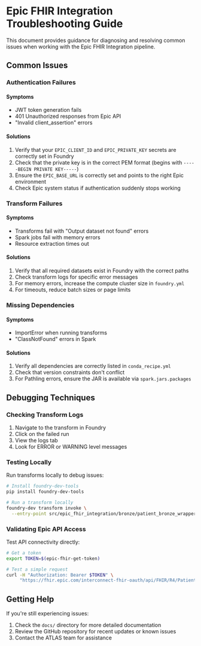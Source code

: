 # Epic FHIR Integration Troubleshooting Guide

This document provides guidance for diagnosing and resolving common issues when working with the Epic FHIR Integration pipeline.

## Common Issues

### Authentication Failures

#### Symptoms
- JWT token generation fails
- 401 Unauthorized responses from Epic API
- "Invalid client_assertion" errors

#### Solutions
1. Verify that your `EPIC_CLIENT_ID` and `EPIC_PRIVATE_KEY` secrets are correctly set in Foundry
2. Check that the private key is in the correct PEM format (begins with `-----BEGIN PRIVATE KEY-----`)
3. Ensure the `EPIC_BASE_URL` is correctly set and points to the right Epic environment
4. Check Epic system status if authentication suddenly stops working

### Transform Failures

#### Symptoms
- Transforms fail with "Output dataset not found" errors
- Spark jobs fail with memory errors
- Resource extraction times out

#### Solutions
1. Verify that all required datasets exist in Foundry with the correct paths
2. Check transform logs for specific error messages
3. For memory errors, increase the compute cluster size in `foundry.yml`
4. For timeouts, reduce batch sizes or page limits

### Missing Dependencies

#### Symptoms
- ImportError when running transforms
- "ClassNotFound" errors in Spark

#### Solutions
1. Verify all dependencies are correctly listed in `conda_recipe.yml`
2. Check that version constraints don't conflict
3. For Pathling errors, ensure the JAR is available via `spark.jars.packages`

## Debugging Techniques

### Checking Transform Logs

1. Navigate to the transform in Foundry
2. Click on the failed run
3. View the logs tab
4. Look for ERROR or WARNING level messages

### Testing Locally

Run transforms locally to debug issues:

```bash
# Install foundry-dev-tools
pip install foundry-dev-tools

# Run a transform locally
foundry-dev transform invoke \
  --entry-point src/epic_fhir_integration/bronze/patient_bronze_wrapper.py::compute
```

### Validating Epic API Access

Test API connectivity directly:

```bash
# Get a token
export TOKEN=$(epic-fhir-get-token)

# Test a simple request
curl -H "Authorization: Bearer $TOKEN" \
     "https://fhir.epic.com/interconnect-fhir-oauth/api/FHIR/R4/Patient?_count=1"
```

## Getting Help

If you're still experiencing issues:

1. Check the `docs/` directory for more detailed documentation
2. Review the GitHub repository for recent updates or known issues
3. Contact the ATLAS team for assistance 